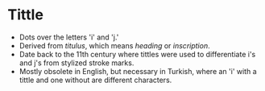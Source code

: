 Tittle
======

* Dots over the letters 'i' and 'j.'
* Derived from _titulus_, which means _heading_ or _inscription_.
* Date back to the 11th century where tittles were used to differentiate i's and j's from stylized stroke marks.
* Mostly obsolete in English, but necessary in Turkish, where an 'i' with a tittle and one without are different characters.

